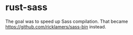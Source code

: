 # rust-sass

The goal was to speed up Sass compilation. That became https://github.com/ricklamers/sass-bin instead.
